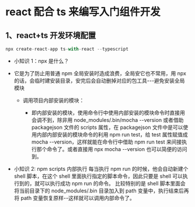 # react 配合 ts 来编写入门组件开发

## 1、react+ts 开发环境配置

```javascript
npx create-react-app ts-with-react --typescript
```

-   小知识 1：npx 是什么？

-   它是为了防止用普通 npm 全局安装时造成浪费，全局安它也不常用，用 npx 的话，会临时建安装目录，安完后会自动删掉对应的包工具---避免安装全局模块

    -   调用项目内部安装的模块：

        -   即内部安装的模块，使用命令行中使用内部安装的模块命令时直接用会调不到，除非用 node_modules/.bin/mocha --version 或者借助 packagejson 文件的 scripts 属性，在 packagejson 文件中是可以使用内部内部安装的模块命令的利用 npm run test，给 test 属性赋值成 mocha --version，这样就能在命令行中借助 npm run test 来间接执行那个命令了。或者直接用 npx mocha --version 也可以简便的访问到。

-   小知识 2: npm scripts 内部执行
    每当执行 npm run 的时候，他会自动新建个 shell 脚本，在这个 shell 里面执行指定的脚本命令，因此只要是 shell 可以执行到的，就可以执行成功 npm run 的命令。
    比较特别的是 shell 脚本里面会将当前目录下的 node_modules/.bin 目录加入到 path 变量中，执行结束后再将 path 变量恢复原样--这样就可以调用内部命令了。
